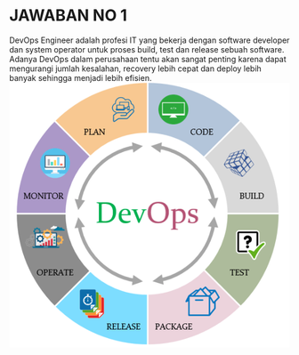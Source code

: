 # JAWABAN NO 1
DevOps Engineer adalah profesi IT yang bekerja dengan software developer dan system operator untuk proses build, test dan release sebuah software. Adanya DevOps dalam perusahaan tentu akan sangat penting karena dapat mengurangi jumlah kesalahan, recovery lebih cepat dan deploy lebih banyak sehingga menjadi lebih efisien.
![DevOps Flow](/folder-images-jawaban/01.png)